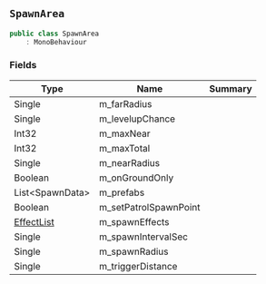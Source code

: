 ## `SpawnArea`

```csharp
public class SpawnArea
    : MonoBehaviour
```

### Fields

| Type | Name | Summary | 
| --- | --- | --- | 
| Single | m_farRadius |  | 
| Single | m_levelupChance |  | 
| Int32 | m_maxNear |  | 
| Int32 | m_maxTotal |  | 
| Single | m_nearRadius |  | 
| Boolean | m_onGroundOnly |  | 
| List&lt;SpawnData&gt; | m_prefabs |  | 
| Boolean | m_setPatrolSpawnPoint |  | 
| [EffectList](./EffectList.md) | m_spawnEffects |  | 
| Single | m_spawnIntervalSec |  | 
| Single | m_spawnRadius |  | 
| Single | m_triggerDistance |  | 


